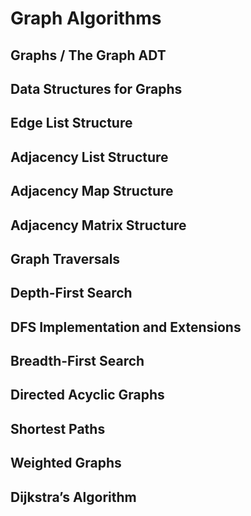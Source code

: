 # Graph Algorithms

## Graphs / The Graph ADT

## Data Structures for Graphs

## Edge List Structure

## Adjacency List Structure

## Adjacency Map Structure

## Adjacency Matrix Structure

## Graph Traversals

## Depth-First Search

## DFS Implementation and Extensions

## Breadth-First Search

## Directed Acyclic Graphs

## Shortest Paths

## Weighted Graphs

## Dijkstra’s Algorithm
